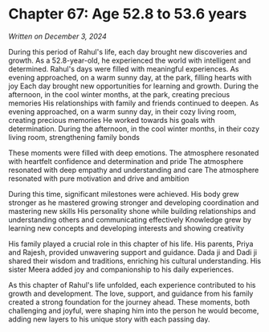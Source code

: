 # Chapter 67: Age 52.8 to 53.6 years

_Written on December 3, 2024_

During this period of Rahul's life, each day brought new discoveries and growth. As a 52.8-year-old, he experienced the world with intelligent and determined. Rahul's days were filled with meaningful experiences. As evening approached, on a warm sunny day, at the park, filling hearts with joy Each day brought new opportunities for learning and growth. During the afternoon, in the cool winter months, at the park, creating precious memories His relationships with family and friends continued to deepen. As evening approached, on a warm sunny day, in their cozy living room, creating precious memories He worked towards his goals with determination. During the afternoon, in the cool winter months, in their cozy living room, strengthening family bonds 

These moments were filled with deep emotions. The atmosphere resonated with heartfelt confidence and determination and pride The atmosphere resonated with deep empathy and understanding and care The atmosphere resonated with pure motivation and drive and ambition 

During this time, significant milestones were achieved. His body grew stronger as he mastered growing stronger and developing coordination and mastering new skills His personality shone while building relationships and understanding others and communicating effectively Knowledge grew by learning new concepts and developing interests and showing creativity 

His family played a crucial role in this chapter of his life. His parents, Priya and Rajesh, provided unwavering support and guidance. Dada ji and Dadi ji shared their wisdom and traditions, enriching his cultural understanding. His sister Meera added joy and companionship to his daily experiences. 

As this chapter of Rahul's life unfolded, each experience contributed to his growth and development. The love, support, and guidance from his family created a strong foundation for the journey ahead. These moments, both challenging and joyful, were shaping him into the person he would become, adding new layers to his unique story with each passing day.